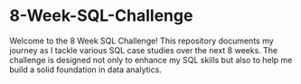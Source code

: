 # 8-Week-SQL-Challenge
Welcome to the 8 Week SQL Challenge! This repository documents my journey as I tackle various SQL case studies over the next 8 weeks. The challenge is designed not only to enhance my SQL skills but also to help me build a solid foundation in data analytics.
